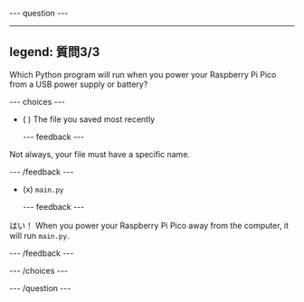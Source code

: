 
--- question ---

---
legend: 質問3/3
---

Which Python program will run when you power your Raspberry Pi Pico from a USB power supply or battery?

--- choices ---

- ( ) The file you saved most recently


  --- feedback ---

Not always, your file must have a specific name.

  --- /feedback ---


- (x) `main.py`


  --- feedback ---

はい！ When you power your Raspberry Pi Pico away from the computer, it will run `main.py`.

  --- /feedback ---

--- /choices ---

--- /question ---
